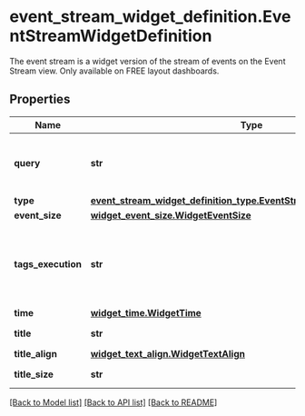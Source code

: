 # event_stream_widget_definition.EventStreamWidgetDefinition

The event stream is a widget version of the stream of events on the Event Stream view. Only available on FREE layout dashboards.
## Properties
Name | Type | Description | Notes
------------ | ------------- | ------------- | -------------
**query** | **str** | Query to filter the event stream with. | 
**type** | [**event_stream_widget_definition_type.EventStreamWidgetDefinitionType**](EventStreamWidgetDefinitionType.md) |  | 
**event_size** | [**widget_event_size.WidgetEventSize**](WidgetEventSize.md) |  | [optional] 
**tags_execution** | **str** | The execution method for multi-value filters. Can be either and or or. | [optional] 
**time** | [**widget_time.WidgetTime**](WidgetTime.md) |  | [optional] 
**title** | **str** | Title of the widget. | [optional] 
**title_align** | [**widget_text_align.WidgetTextAlign**](WidgetTextAlign.md) |  | [optional] 
**title_size** | **str** | Size of the title. | [optional] 

[[Back to Model list]](README.md#documentation-for-models) [[Back to API list]](README.md#documentation-for-api-endpoints) [[Back to README]](README.md)


